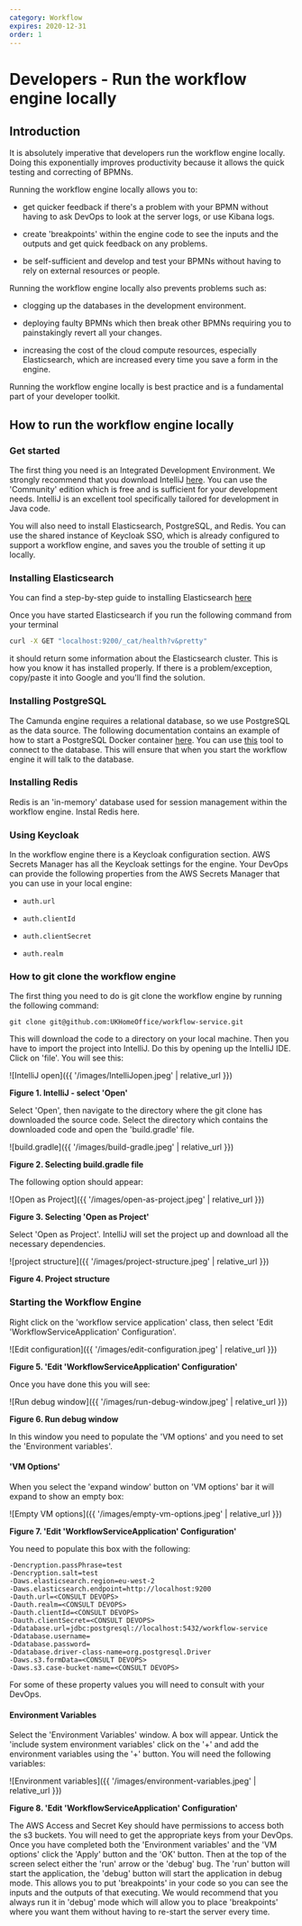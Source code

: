 ```yaml
---
category: Workflow
expires: 2020-12-31
order: 1
---
```

# Developers - Run the workflow engine locally

## Introduction
It is absolutely imperative that developers run the workflow engine locally. Doing this exponentially improves productivity because it allows the quick testing and correcting of BPMNs.

Running the workflow engine locally allows you to:
* get quicker feedback if there's a problem with your BPMN without having to ask DevOps to look at the server logs, or use Kibana logs.

* create 'breakpoints' within the engine code to see the inputs and the outputs and get quick feedback on any problems.

* be self-sufficient and develop and test your BPMNs without having to rely on external resources or people.

Running the workflow engine locally also prevents problems such as:

* clogging up the databases in the development environment.

* deploying faulty BPMNs which then break other BPMNs requiring you to painstakingly revert all your changes.

* increasing the cost of the cloud compute resources, especially Elasticsearch, which are increased every time you save a form in the engine.  

Running the workflow engine locally is best practice and is a fundamental part of your developer toolkit.

## How to run the workflow engine locally

### Get started

The first thing you need is an Integrated Development Environment. We strongly recommend that you download IntelliJ [here](https://www.jetbrains.com/idea/download/). You can use the 'Community' edition which is free and is sufficient for your development needs. IntelliJ is an excellent tool specifically tailored for development in Java code.

You will also need to install Elasticsearch, PostgreSQL, and Redis. You can use the shared instance of Keycloak SSO, which is already configured to support a workflow engine, and saves you the trouble of setting it up locally.

### Installing Elasticsearch

You can find a step-by-step guide to installing Elasticsearch [here](https://www.elastic.co/guide/en/elasticsearch/reference/current/getting-started-install.html#run-elasticsearch-local)

Once you have started Elasticsearch if you run the following command from your terminal

```bash
curl -X GET "localhost:9200/_cat/health?v&pretty"
```
it should return some information about the Elasticsearch cluster. This is how you know it has installed properly. If there is a problem/exception, copy/paste it into Google and you'll find the solution.

### Installing PostgreSQL
The Camunda engine requires a relational database, so we use PostgreSQL as the data source. The following documentation contains an example of how to start a PostgreSQL Docker container [here](https://hackernoon.com/how-to-install-postgresql-with-docker-quickly-ki7g363m). You can use [this](https://www.pgadmin.org/) tool to connect to the database. This will ensure that when you start the workflow engine it will talk to the database.

### Installing Redis
Redis is an 'in-memory' database used for session management within the workflow engine. Instal Redis here.





### Using Keycloak
In the workflow engine there is a Keycloak configuration section. AWS Secrets Manager has all the Keycloak settings for the engine. Your DevOps can provide the following properties from the AWS Secrets Manager that you can use in your local engine:

* ```auth.url```

* ```auth.clientId```

* ```auth.clientSecret```

* ```auth.realm```

### How to git clone the workflow engine
The first thing you need to do is git clone the workflow engine by running the following command:

```
git clone git@github.com:UKHomeOffice/workflow-service.git
```
This will download the code to a directory on your local machine.
Then you have to import the project into IntelliJ. Do this by opening up the IntelliJ IDE. Click on 'file'. You will see this:

![IntelliJ open]({{ '/images/IntelliJopen.jpeg' | relative_url }})

**Figure 1. IntelliJ - select 'Open'**

Select 'Open', then navigate to the directory where the git clone has  downloaded the source code. Select the directory which contains the downloaded code and open the 'build.gradle' file.

![build.gradle]({{ '/images/build-gradle.jpeg' | relative_url }})

**Figure 2. Selecting build.gradle file**


The following option should appear:

![Open as Project]({{ '/images/open-as-project.jpeg' | relative_url }})

**Figure 3. Selecting 'Open as Project'**

Select 'Open as Project'. IntelliJ will set the project up and download all the necessary dependencies.

![project structure]({{ '/images/project-structure.jpeg' | relative_url }})

**Figure 4. Project structure**

### Starting the Workflow Engine

Right click on the 'workflow service application' class, then select 'Edit 'WorkflowServiceApplication' Configuration'.

![Edit configuration]({{ '/images/edit-configuration.jpeg' | relative_url }})

**Figure 5. 'Edit 'WorkflowServiceApplication' Configuration'**

Once you have done this you will see:

![Run debug window]({{ '/images/run-debug-window.jpeg' | relative_url }})

**Figure 6. Run debug window**

In this window you need to populate the 'VM options' and you need to set the 'Environment variables'.

#### 'VM Options'

When you select the 'expand window' button on 'VM options' bar it will expand to show an empty box:

![Empty VM options]({{ '/images/empty-vm-options.jpeg' | relative_url }})

**Figure 7. 'Edit 'WorkflowServiceApplication' Configuration'**

You need to populate this box with the following:

````
-Dencryption.passPhrase=test
-Dencryption.salt=test
-Daws.elasticsearch.region=eu-west-2
-Daws.elasticsearch.endpoint=http://localhost:9200
-Dauth.url=<CONSULT DEVOPS>
-Dauth.realm=<CONSULT DEVOPS>
-Dauth.clientId=<CONSULT DEVOPS>
-Dauth.clientSecret=<CONSULT DEVOPS>
-Ddatabase.url=jdbc:postgresql://localhost:5432/workflow-service
-Ddatabase.username=
-Ddatabase.password=
-Ddatabase.driver-class-name=org.postgresql.Driver
-Daws.s3.formData=<CONSULT DEVOPS>
-Daws.s3.case-bucket-name=<CONSULT DEVOPS>

````


For some of these property values you will need to consult with your DevOps.

#### Environment Variables

Select the 'Environment Variables' window. A box will appear. Untick the 'include system environment variables' click on the '+' and add the environment variables using the '+' button. You will need the following variables:

![Environment variables]({{ '/images/environment-variables.jpeg' | relative_url }})

**Figure 8. 'Edit 'WorkflowServiceApplication' Configuration'**

The AWS Access and Secret Key should have permissions to access both the s3 buckets. You will need to get the appropriate keys from your DevOps. Once you have completed both the 'Environment variables' and the 'VM options' click the 'Apply' button and the 'OK' button.
Then at the top of the screen select either the 'run' arrow or the 'debug' bug. The 'run' button will start the application, the 'debug' button will start the application in debug mode. This allows you to put 'breakpoints' in your code so you can see the inputs and the outputs of that executing. We would recommend that you always run it in 'debug' mode which will allow you to place 'breakpoints' where you want them without having to re-start the server every time.

